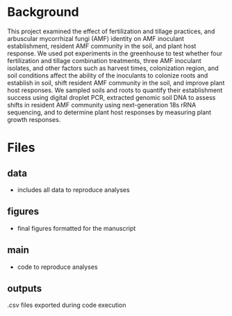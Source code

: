 # Background
This project examined the effect of fertilization and tillage practices, and arbuscular mycorrhizal fungi (AMF) identity on AMF inoculant establishment, resident AMF community in the soil, and plant host response. We used pot experiments in the greenhouse to test whether four fertilization and tillage combination treatments, three AMF inoculant isolates, and other factors such as harvest times, colonization region, and soil conditions affect the ability of the inoculants to colonize roots and establish in soil, shift resident AMF community in the soil, and improve plant host responses. We sampled soils and roots to quantify their establishment success using digital droplet PCR, extracted genomic soil DNA to assess shifts in resident AMF community using next-generation 18s rRNA sequencing, and to determine plant host responses by measuring plant growth responses. 
# Files
## data
- includes all data to reproduce analyses
## figures
- final figures formatted for the manuscript
## main
- code to reproduce analyses
## outputs
.csv files exported during code execution
